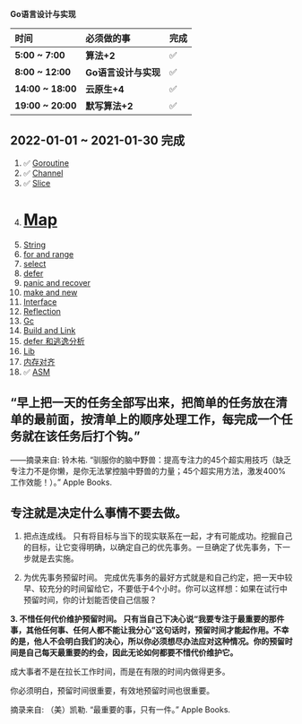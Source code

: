 **Go语言设计与实现**





| 时间                | 必须做的事         | 完成        |
| :---------------   | :--------------   | :------------ |
| **5:00 ~ 7:00**    | **算法+2**         | ✅            |
| **8:00 ~ 12:00**   | **Go语言设计与实现** | ✅            |
| **14:00 ~ 18:00**  | **云原生+4**        | ✅            |
| **19:00 ~ 20:00**  | **默写算法+2**      | ✅            |


## 2022-01-01 ~ 2021-01-30 完成

1. ✅ [Goroutine](Goroutine.md)
1. ✅ [Channel](channel.md)
1. ✅ [Slice](slice.md)
1. # [Map](Map.md)  
1. [String](String.md)
1. [for and range]()
1. [select]()
1. [defer]()
1. [panic and recover ]()
1. [make and new]()  
1. [Interface](Interface.md)
1. [Reflection](reflection.md)
1. [Gc](gc.md)  
1. [Build and Link](build.md)
1. [defer 和逃逸分析]()
1. [Lib](lib.md)
1. [内存对齐]()
1. ✅ [ASM](asm.md)  







## “早上把一天的任务全部写出来，把简单的任务放在清单的最前面，按清单上的顺序处理工作，每完成一个任务就在该任务后打个钩。”

——摘录来自: 铃木祐. “驯服你的脑中野兽：提高专注力的45个超实用技巧（缺乏专注力不是你懒，是你无法掌控脑中野兽的力量；45个超实用方法，激发400%工作效能！）。” Apple Books.


## 专注就是决定什么事情不要去做。

1. 把点连成线。 只有将目标与当下的现实联系在一起，才有可能成功。挖掘自己的目标，让它变得明确，以确定自己的优先事务。一旦确定了优先事务，下一步就是去实施。

2. 为优先事务预留时间。 完成优先事务的最好方式就是和自己约定，把一天中较早、较充分的时间留给它，不要低于4个小时。你可以这样想：如果在试行中预留时间，你的计划能否使自己信服？

**3. 不惜任何代价维护预留时间。 只有当自己下决心说“我要专注于最重要的那件事，其他任何事、任何人都不能让我分心”这句话时，预留时间才能起作用。不幸的是，他人不会明白我们的决心，所以你必须想尽办法应对这种情况。你的预留时间是自己每天最重要的约会，因此无论如何都要不惜代价维护它。**

成大事者不是在拉长工作时间，而是在有限的时间内做得更多。

你必须明白，预留时间很重要，有效地预留时间也很重要。

摘录来自: （美）凯勒. “最重要的事，只有一件。” Apple Books.
